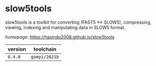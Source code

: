 # slow5tools

slow5tools is a toolkit for converting (FAST5 <-> SLOW5), compressing, viewing, indexing  and manipulating data in SLOW5 format.

*homepage*: <https://hasindu2008.github.io/slow5tools>

version | toolchain
--------|----------
``0.4.0`` | ``gompi/2021b``
